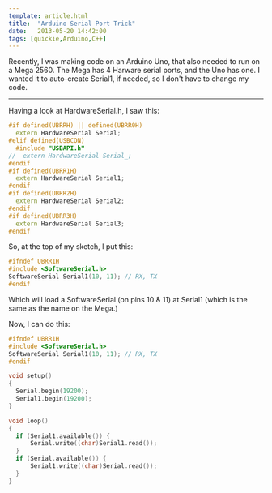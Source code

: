 ```yaml
---
template: article.html
title:  "Arduino Serial Port Trick"
date:   2013-05-20 14:42:00
tags: [quickie,Arduino,C++]
---
```


Recently, I was making code on an Arduino Uno, that also needed to run on a Mega 2560. The Mega has 4 Harware serial ports, and the Uno has one.  I wanted it to auto-create Serial1, if needed, so I don't have to change my code.

---

Having a look at HardwareSerial.h, I saw this:

```c++
#if defined(UBRRH) || defined(UBRR0H)
  extern HardwareSerial Serial;
#elif defined(USBCON)
  #include "USBAPI.h"
//  extern HardwareSerial Serial_;  
#endif
#if defined(UBRR1H)
  extern HardwareSerial Serial1;
#endif
#if defined(UBRR2H)
  extern HardwareSerial Serial2;
#endif
#if defined(UBRR3H)
  extern HardwareSerial Serial3;
#endif
```

So, at the top of my sketch, I put this:

```c++
#ifndef UBRR1H
#include <SoftwareSerial.h>
SoftwareSerial Serial1(10, 11); // RX, TX
#endif
```

Which will load a SoftwareSerial (on pins 10 & 11) at Serial1 (which is the same as the name on the Mega.)

Now, I can do this:

```c++
#ifndef UBRR1H
#include <SoftwareSerial.h>
SoftwareSerial Serial1(10, 11); // RX, TX
#endif

void setup()  
{
  Serial.begin(19200);
  Serial1.begin(19200);
}

void loop()
{
  if (Serial1.available()) {
      Serial.write((char)Serial1.read());
  }
  if (Serial.available()) {
      Serial1.write((char)Serial.read());
  }
}
```